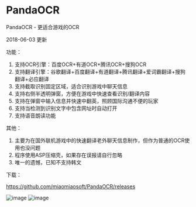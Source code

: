 # PandaOCR
PandaOCR - 更适合游戏的OCR

2018-06-03 更新

功能：
1. 支持OCR引擎：百度OCR+有道OCR+腾讯OCR+搜狗OCR
2. 支持翻译引擎：谷歌翻译+百度翻译+有道翻译+腾讯翻译+爱词霸翻译+搜狗翻译+必应翻译
3. 支持截取识别固定区域，适合识别游戏中聊天信息
4. 支持右侧半透明弹窗，方便在游戏中快速查看识别/翻译内容
5. 支持在弹窗中输入信息并快速中翻英，照顾国际沟通不便的玩家
6. 支持当检测到识别文字中包含网址时自动打开
7. 支持语音朗读功能

其他：
1. 主要为在国外联机游戏中的快速翻译老外聊天信息制作，但作为普通的OCR使用也没问题
2. 程序使用ASP压缩壳，如果存在误报请自行忽略
3. 唯一的遗憾，已知不支持韩文

下载：

https://github.com/miaomiaosoft/PandaOCR/releases

![image](https://raw.githubusercontent.com/miaomiaosoft/PandaOCR/master/images/002.png)
![image](https://raw.githubusercontent.com/miaomiaosoft/PandaOCR/master/images/001.jpg)
